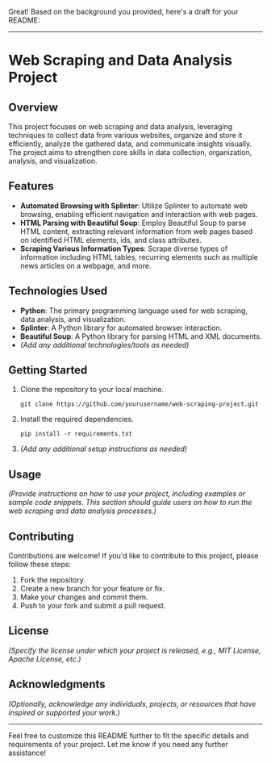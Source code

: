 Great! Based on the background you provided, here's a draft for your README:

---

# Web Scraping and Data Analysis Project

## Overview
This project focuses on web scraping and data analysis, leveraging techniques to collect data from various websites, organize and store it efficiently, analyze the gathered data, and communicate insights visually. The project aims to strengthen core skills in data collection, organization, analysis, and visualization.

## Features
- **Automated Browsing with Splinter**: Utilize Splinter to automate web browsing, enabling efficient navigation and interaction with web pages.
- **HTML Parsing with Beautiful Soup**: Employ Beautiful Soup to parse HTML content, extracting relevant information from web pages based on identified HTML elements, ids, and class attributes.
- **Scraping Various Information Types**: Scrape diverse types of information including HTML tables, recurring elements such as multiple news articles on a webpage, and more.

## Technologies Used
- **Python**: The primary programming language used for web scraping, data analysis, and visualization.
- **Splinter**: A Python library for automated browser interaction.
- **Beautiful Soup**: A Python library for parsing HTML and XML documents.
- *(Add any additional technologies/tools as needed)*

## Getting Started
1. Clone the repository to your local machine.
    ```
    git clone https://github.com/yourusername/web-scraping-project.git
    ```
2. Install the required dependencies.
    ```
    pip install -r requirements.txt
    ```
3. *(Add any additional setup instructions as needed)*

## Usage
*(Provide instructions on how to use your project, including examples or sample code snippets. This section should guide users on how to run the web scraping and data analysis processes.)*

## Contributing
Contributions are welcome! If you'd like to contribute to this project, please follow these steps:
1. Fork the repository.
2. Create a new branch for your feature or fix.
3. Make your changes and commit them.
4. Push to your fork and submit a pull request.

## License
*(Specify the license under which your project is released, e.g., MIT License, Apache License, etc.)*

## Acknowledgments
*(Optionally, acknowledge any individuals, projects, or resources that have inspired or supported your work.)*

---

Feel free to customize this README further to fit the specific details and requirements of your project. Let me know if you need any further assistance!
